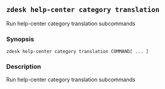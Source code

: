## `zdesk help-center category translation`

Run help-center category translation subcommands

### Synopsis

    zdesk help-center category translation COMMAND[ ... ]

### Description

Run help-center category translation subcommands

